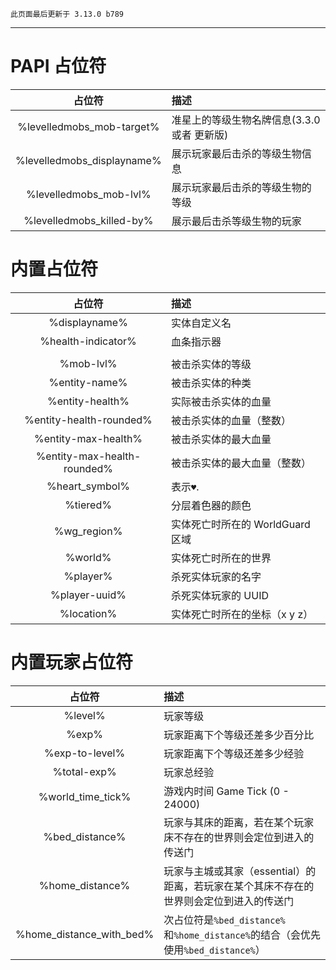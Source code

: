 ```
此页面最后更新于 3.13.0 b789
```

---

# PAPI 占位符

|           占位符           | 描述                                        |
| :------------------------: | :------------------------------------------ |
| %levelledmobs_mob-target%  | 准星上的等级生物名牌信息(3.3.0 或者 更新版) |
| %levelledmobs_displayname% | 展示玩家最后击杀的等级生物信息              |
|   %levelledmobs_mob-lvl%   | 展示玩家最后击杀的等级生物的等级            |
|  %levelledmobs_killed-by%  | 展示最后击杀等级生物的玩家                  |

# 内置占位符

|           占位符            | 描述                             |
| :-------------------------: | :------------------------------- |
|        %displayname%        | 实体自定义名                     |
|     %health-indicator%      | 血条指示器                       |
|                             |                                  |
|          %mob-lvl%          | 被击杀实体的等级                 |
|        %entity-name%        | 被击杀实体的种类                 |
|       %entity-health%       | 实际被击杀实体的血量             |
|   %entity-health-rounded%   | 被击杀实体的血量（整数）         |
|     %entity-max-health%     | 被击杀实体的最大血量             |
| %entity-max-health-rounded% | 被击杀实体的最大血量（整数）     |
|       %heart_symbol%        | 表示`♥`.                         |
|          %tiered%           | 分层着色器的颜色                 |
|         %wg_region%         | 实体死亡时所在的 WorldGuard 区域 |
|           %world%           | 实体死亡时所在的世界             |
|          %player%           | 杀死实体玩家的名字               |
|        %player-uuid%        | 杀死实体玩家的 UUID              |
|         %location%          | 实体死亡时所在的坐标（x y z）    |

# 内置玩家占位符

|          占位符          | 描述                                                                                    |
| :----------------------: | :-------------------------------------------------------------------------------------- |
|         %level%          | 玩家等级                                                                                |
|          %exp%           | 玩家距离下个等级还差多少百分比                                                          |
|      %exp-to-level%      | 玩家距离下个等级还差多少经验                                                            |
|       %total-exp%        | 玩家总经验                                                                              |
|    %world_time_tick%     | 游戏内时间 Game Tick (0 - 24000)                                                        |
|      %bed_distance%      | 玩家与其床的距离，若在某个玩家床不存在的世界则会定位到进入的传送门                      |
|     %home_distance%      | 玩家与主城或其家（essential）的距离，若玩家在某个其床不存在的世界则会定位到进入的传送门 |
| %home_distance_with_bed% | 次占位符是`%bed_distance%`和`%home_distance%`的结合（会优先使用`%bed_distance%`）       |
